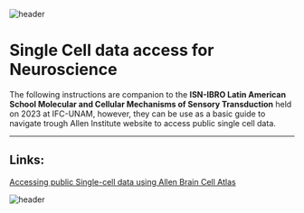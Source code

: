
![header](/Tutoriales-IFC/assets/header.png)

# Single Cell data access for Neuroscience


The following instructions are companion to the  **ISN-IBRO Latin American School Molecular and Cellular Mechanisms of Sensory Transduction** held on 2023 at IFC-UNAM, however, they can be use as a basic guide to navigate trough Allen Institute website to access public single cell data.

---

## Links:



[ Accessing public Single-cell data using Allen Brain Cell Atlas ](https://ubmi-ifc.github.io/Tutoriales-IFC/singleCellNeuro/allenBrainCellAtlas)

![header](/Tutoriales-IFC/assets/header.png)

